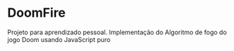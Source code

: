 # DoomFire
Projeto para aprendizado pessoal. Implementação do Algoritmo de fogo do jogo Doom usando JavaScript puro

